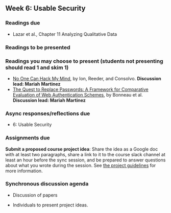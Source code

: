 ## Week 6: Usable Security

### Readings due

  - Lazar et al., Chapter 11 Analyzing Qualitative Data

### Readings to be presented

### Readings you may choose to present (students not presenting should read 1 and skim 1)

  - [No One Can Hack My Mind](https://www.usenix.org/system/files/conference/soups2015/soups15-paper-ion.pdf), by Ion, Reeder, and Consolvo. **Discussion lead: Mariah Martinez**
  - [The Quest to Replace Passwords: A Framework for Comparative Evaluation of Web Authentication Schemes](https://www.cl.cam.ac.uk/~fms27/papers/2012-BonneauHerOorSta-password--oakland.pdf), by Bonneau et al. **Discussion lead: Mariah Martinez**


### Async responses/reflections due

  - 6: Usable Security

### Assignments due

**Submit a proposed course project idea**: Share the idea as a Google doc with at least two paragraphs, share a link to it to the course slack channel at least an hour before the sync session, and be prepared to answer questions about what you wrote during the session.  See [the project guidelines](../project/README.md#week-6-before-the-live-session) for more information.

### Synchronous discussion agenda

  - Discussion of papers

  - Individuals to present project ideas.

